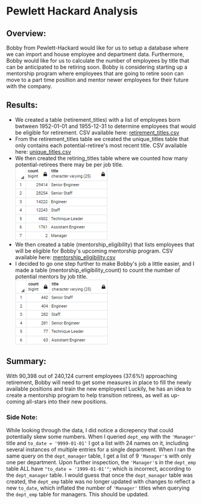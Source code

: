 # Pewlett Hackard Analysis

## Overview:
Bobby from Pewlett-Hackard would like for us to setup a database where we can import and house employee and department data. Furthermore, Bobby would like for us to calculate the number of employees by title that can be anticipated to be retiring soon. Bobby is considering starting up a mentorship program where employees that are going to retire soon can move to a part time position and mentor newer employees for their future with the company.

## Results:
 - We created a table (retirement_titles) with a list of employees born bwtween 1952-01-01 and 1955-12-31 to determine employees that would be eligible for retirement. CSV available here: [retirement_titles.csv](Data/retirement_titles.csv)  
 - From the retirement_titles table we created the unique_titles table that only contains each potential-retiree's most recent title. CSV available here: [unique_titles.csv](Data/unique_titles.csv)  
 - We then created the retiring_titles table where we counted how many potential-retirees there may be per job title.  
   ![Number Retiring by Title](Resources/retiring_titles.png)  
 - We then created a table (mentorship_eligibility) that lists employees that will be eligible for Bobby's upcoming mentorship program. CSV available here: [mentorship_eligibility.csv](Data/mentorship_eligibility.csv)  
 - I decided to go one step further to make Bobby's job a little easier, and I made a table (mentorship_eligibility_count) to count the number of potential mentors by job title.  
   ![mentorship_eligibility_count](Resources/mentorship_eligibility_count.png)  

## Summary:
With 90,398 out of 240,124 current employees (37.6%!) approaching retirement, Bobby will need to get some measures in place to fill the newly available positions and train the new employees! Luckily, he has an idea to create a mentorship program to help transition retirees, as well as up-coming all-stars into their new positions.

### Side Note:
While looking through the data, I did notice a dicrepency that could potentially skew some numbers. When I queried `dept_emp` with the `'Manager'` title and `to_date = '9999-01-01'` I got a list with 24 names on it, including several instances of multiple entries for a single department. When I ran the same query on the `dept_manager` table, I get a list of 9 `'Manager'`s with only one per department. Upon further inspection, the `'Manager'`s in the `dept_emp` table ALL have `"to_date = '1999-01-01'"`; which is incorrect, according to the `dept_manager` table. I would guess that once the `dept_manager` table was created, the `dept_emp` table was no longer updated with changes to reflect a new `to_date`, which inflated the number of `'Manager'` titles when querying the `dept_emp` table for managers. This should be updated.
